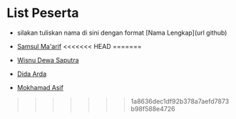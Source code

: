 # List Peserta

- silakan tuliskan nama di sini dengan format \[Nama Lengkap\]\(url github\)

- [Samsul Ma'arif](https://github.com/samsulmaarif)
<<<<<<< HEAD
=======
- [Wisnu Dewa Saputra](https://github.com/WisnuDs)
- [Dida Arda](https://github.com/evaleries)
- [Mokhamad Asif](https://github.com/masif088)


>>>>>>> 1a8636dec1df92b378a7aefd7873b98f588e4726
